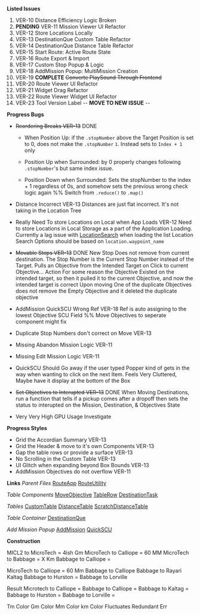 **Listed Issues**

1. VER-10 Distance Efficiency Logic Broken
2. **PENDING** VER-11 Mission Viewer UI Refactor
3. VER-12 Store Locations Locally
4. VER-13 DestinationQue Custom Table Refactor
5. VER-14 DestinationQue Distance Table Refactor
6. VER-15 Start Route: Active Route State
7. VER-16 Route Export & Import
8. VER-17 Custom Stop Popup & Logic
9. VER-18 AddMission Popup: MultiMission Creation
10. VER-19 **COMPLETE** ~~Converte PlaySound Through Frontend~~
11. VER-20 Route Viewer UI Refactor
12. VER-21 Widget Drag Refactor
13. VER-22 Route Viewer Widget UI Refactor
14. VER-23 Tool Version Label -- **MOVE TO NEW ISSUE** --

**Progress Bugs**

- ~~Reordering Breaks VER-13~~ DONE

  - When Position Up: if the `.stopNumber` above the Target Position is set to 0, does not make the `.stopNumber` `1`. Instead sets to `Index + 1 `only

  - Position Up when Surrounded: by 0 properly changes following `.stopNumber`'s but same index issue.

  - Position Down when Surrounded: Sets the stopNumber to the index + 1 regardless of 0s, and somehow sets the previous wrong check logic again
    %% Switch from `.reduce()` to `.map()`

- Distance Incorrect VER-13
  Distances are just flat incorrect. It's not taking in the Location Tree

- Really Need To store Locations on Local when App Loads VER-12
  Need to store Locations in Local Storage as a part of the Application Loading.
  Currently a lag issue with [LocationSearch](./Common/Components/App/LocationSearch.tsx) when loading the list
  Location Search Options should be based on `location.waypoint_name`

- ~~Movable Stops VER-13~~ DONE
  New Stop Does not remove from current destination.
  The Stop Number is the Current Stop Number instead of the Target.
  Pulls an Objective from the Intended Target on Click to current Objective... Action
  For some reason the Objective Existed on the intended target, so then it pulled it to the current Objective, and now the intended target is correct
  Upon moving One of the duplicate Objectives does not remove the Empty Objective and it deleted the duplicate objective

- AddMission QuickSCU Wrong Ref VER-18
  Ref is auto assigning to the lowest Objective SCU Field
  %% Move Objectives to seperate component might fix

- Duplicate Stop Numbers don't correct on Move VER-13

- Missing Abandon Mission Logic VER-11

- Missing Edit Mission Logic VER-11

- QuickSCU Should Go away if the user typed
  Popper kind of gets in the way when wanting to click on the next Item. Feels Very Cluttered, Maybe have it display at the bottom of the Box

- ~~Set Objectives to Interupted VER-13~~ DONE
  When Moving Destinations, run a function that tells if a pickup comes after a dropoff then sets the status to interupted on the Mission, Destination, & Objectives State

- Very Very High GPU Usage
  Investigate

**Progress Styles**

- Grid the Accordian Summary VER-13
- Grid the Header & move to it's own Components VER-13
- Gap the table rows or provide a surface VER-13
- No Scrolling in the Custom Table VER-13
- UI Glitch when expanding beyond Box Bounds VER-13
- AddMission Objectives do not overflow VER-11

**Links**
_Parent Files_
[RouteApp](./Components/Locations/Routes/RouteApp.tsx)
[RouteUtility](./Components/Locations/Routes/RouteUtilities.ts)

_Table Components_
[MoveObjective](./Components/Locations/Routes/DestinationQue/TableContent/MoveObjective.tsx)
[TableRow](./Components/Locations/Routes/DestinationQue/TableContent/TableRow.tsx)
[DestinationTask](./Components/Locations/Routes/DestinationQue/TableContent/DestinationTask.tsx)

_Tables_
[CustomTable](./Components/Locations/Routes/DestinationQue/CustomTable.tsx)
[DistanceTable](./Components/Locations/Routes/DestinationQue/DistanceTable.tsx)
[ScratchDistanceTable](./Components/Locations/Routes/DestinationQue/temp.tsx)

_Table Container_
[DestinationQue](./Components/Locations/Routes/DestinationQue/DestinationQue.tsx)

_Add Mission Popup_
[AddMission](./Popups/Mission/AddMission.tsx)
[QuickSCU](./Common/Components/App/SCUQuickSelect.tsx)

**Construction**

MICL2 to MicroTech = 4ish Gm
MicroTech to Calliope = 60 MM
MicroTech to Babbage = X Km
Babbage to Calliope =

MicroTech to Calliope = 60 Mm
Babbage to Calliope
Babbage to Rayari Kaltag
Babbage to Hurston =
Babbage to Lorville

Result
Microtech to Calliope =
Babbage to Calliope =
Babbage to Kaltag =
Babbage to Hurston =
Babbage to Lorville =

Tm Color
Gm Color
Mm Color
km Color
Fluctuates
Redundant
Err
